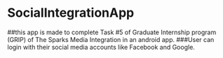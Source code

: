 # SocialIntegrationApp
##this app is made to complete Task #5 of Graduate Internship program (GRIP) of The Sparks Media Integration in an android app.
###User can login with their social media accounts like Facebook and Google.
